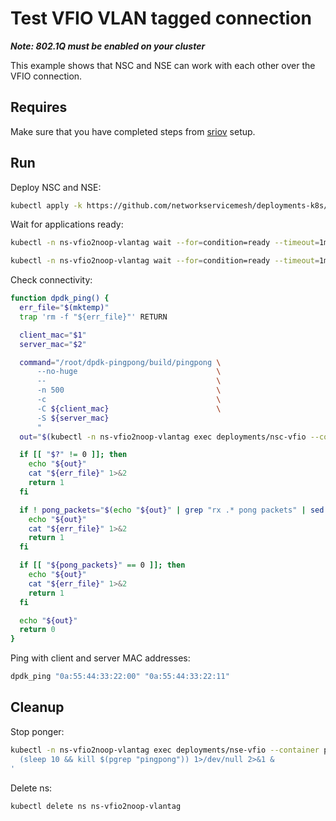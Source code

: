 # Test VFIO VLAN tagged connection

**_Note: 802.1Q must be enabled on your cluster_**

This example shows that NSC and NSE can work with each other over the VFIO connection.

## Requires

Make sure that you have completed steps from [sriov](../../sriov_vlantag) setup.

## Run

Deploy NSC and NSE:
```bash
kubectl apply -k https://github.com/networkservicemesh/deployments-k8s/examples/use-cases/Vfio2NoopVlanTag?ref=863be2a4fea48911ba3e969475cfa9b00032e484
```

Wait for applications ready:
```bash
kubectl -n ns-vfio2noop-vlantag wait --for=condition=ready --timeout=1m pod -l app=nsc-vfio
```
```bash
kubectl -n ns-vfio2noop-vlantag wait --for=condition=ready --timeout=1m pod -l app=nse-vfio
```

Check connectivity:
```bash
function dpdk_ping() {
  err_file="$(mktemp)"
  trap 'rm -f "${err_file}"' RETURN

  client_mac="$1"
  server_mac="$2"

  command="/root/dpdk-pingpong/build/pingpong \
      --no-huge                               \
      --                                      \
      -n 500                                  \
      -c                                      \
      -C ${client_mac}                        \
      -S ${server_mac}
      "
  out="$(kubectl -n ns-vfio2noop-vlantag exec deployments/nsc-vfio --container pinger -- /bin/bash -c "${command}" 2>"${err_file}")"

  if [[ "$?" != 0 ]]; then
    echo "${out}"
    cat "${err_file}" 1>&2
    return 1
  fi

  if ! pong_packets="$(echo "${out}" | grep "rx .* pong packets" | sed -E 's/rx ([0-9]*) pong packets/\1/g')"; then
    echo "${out}"
    cat "${err_file}" 1>&2
    return 1
  fi

  if [[ "${pong_packets}" == 0 ]]; then
    echo "${out}"
    cat "${err_file}" 1>&2
    return 1
  fi

  echo "${out}"
  return 0
}
```

Ping with client and server MAC addresses:
```bash
dpdk_ping "0a:55:44:33:22:00" "0a:55:44:33:22:11"
```

## Cleanup

Stop ponger:
```bash
kubectl -n ns-vfio2noop-vlantag exec deployments/nse-vfio --container ponger -- /bin/bash -c '\
  (sleep 10 && kill $(pgrep "pingpong")) 1>/dev/null 2>&1 &             \
'
```

Delete ns:
```bash
kubectl delete ns ns-vfio2noop-vlantag
```
